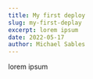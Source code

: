 ```yaml
---
title: My first deploy
slug: my-first-deplay
excerpt: lorem ipsum
date: 2022-05-17
author: Michael Sables
---
```

lorem ipsum